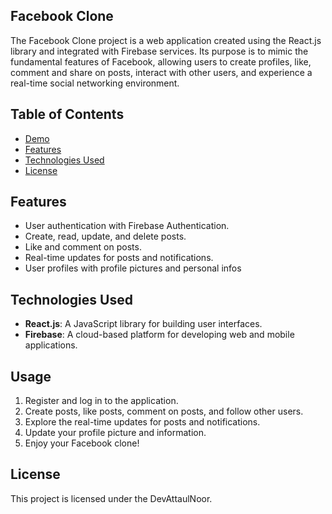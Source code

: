 ## Facebook Clone
The Facebook Clone project is a web application created using the React.js library and integrated with Firebase services. 
Its purpose is to mimic the fundamental features of Facebook, allowing users to create profiles, like, comment and share on posts, interact with other users, and experience a real-time social networking environment.

## Table of Contents
- [Demo](#demo)
- [Features](#features)
- [Technologies Used](#technologies)
- [License](#license)

## Features
- User authentication with Firebase Authentication.
- Create, read, update, and delete posts.
- Like and comment on posts.
- Real-time updates for posts and notifications.
- User profiles with profile pictures and personal infos

## Technologies Used
- **React.js**: A JavaScript library for building user interfaces.
- **Firebase**: A cloud-based platform for developing web and mobile applications.

## Usage
1. Register and log in to the application.
2. Create posts, like posts, comment on posts, and follow other users.
3. Explore the real-time updates for posts and notifications.
4. Update your profile picture and information.
5. Enjoy your Facebook clone!

## License
This project is licensed under the DevAttaulNoor.

